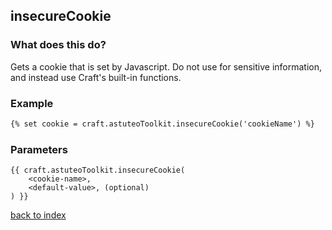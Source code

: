## insecureCookie

### What does this do?
Gets a cookie that is set by Javascript. Do not use for sensitive information, and instead use Craft's built-in functions.

### Example
```html
{% set cookie = craft.astuteoToolkit.insecureCookie('cookieName') %}
```

### Parameters

```
{{ craft.astuteoToolkit.insecureCookie(
    <cookie-name>, 
    <default-value>, (optional)
) }}
```

[back to index](../README.md) 
